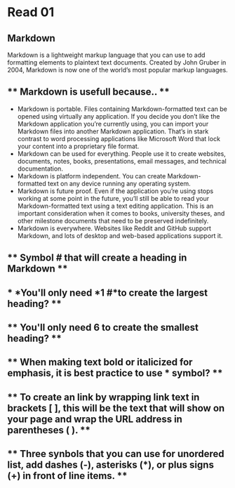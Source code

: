 # Read 01

## **Markdown**
Markdown is a lightweight markup language that you can use to add formatting elements to plaintext text documents. Created by John Gruber in 2004, Markdown is now one of the world’s most popular markup languages.

## ** Markdown is usefull because.. **
 - Markdown is portable. Files containing Markdown-formatted text can be opened using virtually any application. If you decide you don’t like the Markdown application you’re currently using, you can import your Markdown files into another Markdown application. That’s in stark contrast to word processing applications like Microsoft Word that lock your content into a proprietary file format.
 - Markdown can be used for everything. People use it to create websites, documents, notes, books, presentations, email messages, and technical documentation.
 - Markdown is platform independent. You can create Markdown-formatted text on any device running any operating system.
 - Markdown is future proof. Even if the application you’re using stops working at some point in the future, you’ll still be able to read your Markdown-formatted text using a text editing application. This is an important consideration when it comes to books, university theses, and other milestone documents that need to be preserved indefinitely.
 - Markdown is everywhere. Websites like Reddit and GitHub support Markdown, and lots of desktop and web-based applications support it.

## ** Symbol *#* that will create a heading in Markdown **

## * *You'll only need *1 #*to create the largest heading? **

## ** You'll only need 6 to create the smallest heading? **

## ** When making text bold or italicized for emphasis, it is best practice to use * symbol? **

## ** To create an link by wrapping link text in brackets [ ], this will be the text that will show on your page and  wrap the URL address in parentheses ( ). **

## ** Three synbols that you can use for unordered list, add dashes (-), asterisks (*), or plus signs (+) in front of line items. **
